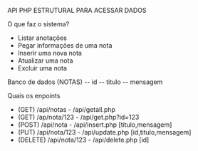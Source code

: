 API PHP ESTRUTURAL PARA ACESSAR DADOS

O que faz o sistema?
- Listar anotações
- Pegar informações de uma nota
- Inserir uma nova nota
- Atualizar uma nota
- Excluir uma nota

Banco de dados (NOTAS)
-- id
-- titulo
-- mensagem

Quais os enpoints
- (GET) /api/notas       - /api/getall.php
- (GET) /ap/nota/123     - /api/get.php?id=123
- (POST) /api/nota       - /api/insert.php [titulo,mensagem]
- (PUT) /api/nota/123    - /api/update.php [id,titulo,mensagem]
- (DELETE) /api/nota/123 - /api/delete.php [id]